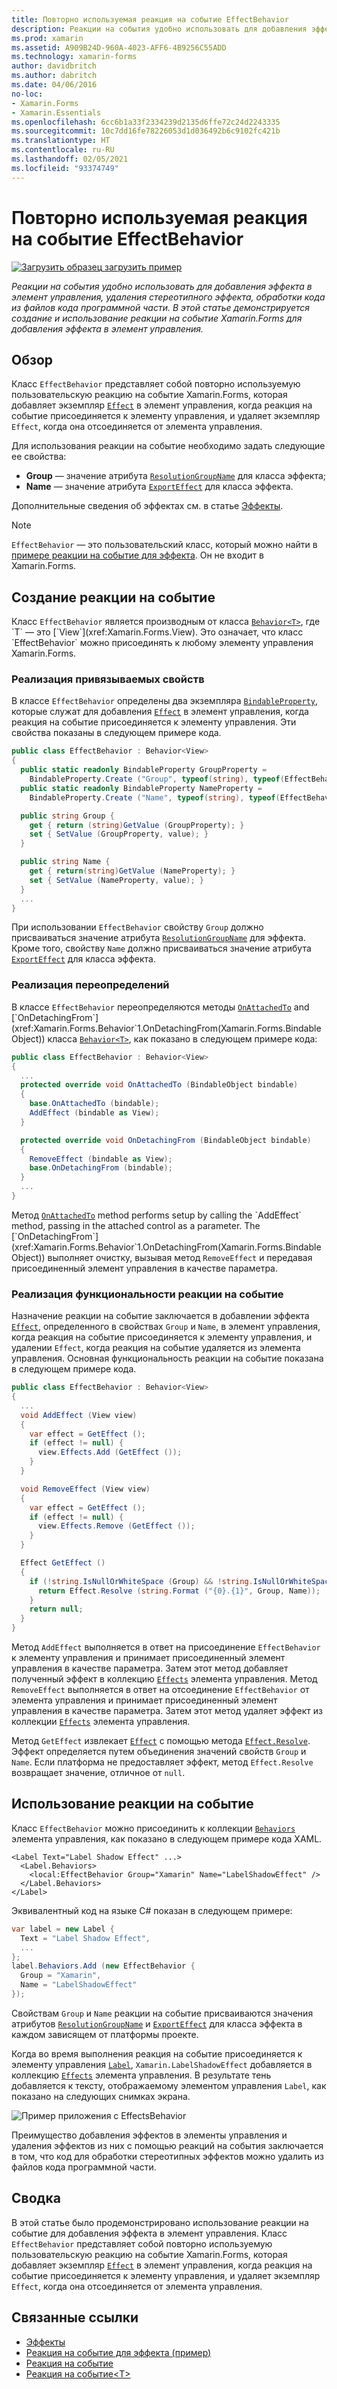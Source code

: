 ```yaml
---
title: Повторно используемая реакция на событие EffectBehavior
description: Реакции на события удобно использовать для добавления эффекта в элемент управления, удаления стереотипного эффекта, обработки кода из файлов кода программной части. В этой статье демонстрируется создание и использование реакции на событие Xamarin.Forms для добавления эффекта в элемент управления.
ms.prod: xamarin
ms.assetid: A909B24D-960A-4023-AFF6-4B9256C55ADD
ms.technology: xamarin-forms
author: davidbritch
ms.author: dabritch
ms.date: 04/06/2016
no-loc:
- Xamarin.Forms
- Xamarin.Essentials
ms.openlocfilehash: 6cc6b1a33f2334239d2135d6ffe72c24d2243335
ms.sourcegitcommit: 10c7dd16fe78226053d1d036492b6c9102fc421b
ms.translationtype: HT
ms.contentlocale: ru-RU
ms.lasthandoff: 02/05/2021
ms.locfileid: "93374749"
---
```

# <a name="reusable-effectbehavior"></a>Повторно используемая реакция на событие EffectBehavior

[![Загрузить образец](~/media/shared/download.png) загрузить пример](/samples/xamarin/xamarin-forms-samples/behaviors-effectbehavior)

_Реакции на события удобно использовать для добавления эффекта в элемент управления, удаления стереотипного эффекта, обработки кода из файлов кода программной части. В этой статье демонстрируется создание и использование реакции на событие Xamarin.Forms для добавления эффекта в элемент управления._

## <a name="overview"></a>Обзор

Класс `EffectBehavior` представляет собой повторно используемую пользовательскую реакцию на событие Xamarin.Forms, которая добавляет экземпляр [`Effect`](xref:Xamarin.Forms.Effect) в элемент управления, когда реакция на событие присоединяется к элементу управления, и удаляет экземпляр `Effect`, когда она отсоединяется от элемента управления.

Для использования реакции на событие необходимо задать следующие ее свойства:

- **Group** — значение атрибута [`ResolutionGroupName`](xref:Xamarin.Forms.ResolutionGroupNameAttribute) для класса эффекта;
- **Name** — значение атрибута [`ExportEffect`](xref:Xamarin.Forms.ExportEffectAttribute) для класса эффекта.

Дополнительные сведения об эффектах см. в статье [Эффекты](~/xamarin-forms/app-fundamentals/effects/index.md).

> [!NOTE]
> `EffectBehavior` — это пользовательский класс, который можно найти в [примере реакции на событие для эффекта](/samples/xamarin/xamarin-forms-samples/behaviors-effectbehavior). Он не входит в Xamarin.Forms.

## <a name="creating-the-behavior"></a>Создание реакции на событие

Класс `EffectBehavior` является производным от класса [`Behavior<T>`](xref:Xamarin.Forms.Behavior`1), где `T` — это [`View`](xref:Xamarin.Forms.View). Это означает, что класс `EffectBehavior` можно присоединять к любому элементу управления Xamarin.Forms.

### <a name="implementing-bindable-properties"></a>Реализация привязываемых свойств

В классе `EffectBehavior` определены два экземпляра [`BindableProperty`](xref:Xamarin.Forms.BindableProperty), которые служат для добавления [`Effect`](xref:Xamarin.Forms.Effect) в элемент управления, когда реакция на событие присоединяется к элементу управления. Эти свойства показаны в следующем примере кода.

```csharp
public class EffectBehavior : Behavior<View>
{
  public static readonly BindableProperty GroupProperty =
    BindableProperty.Create ("Group", typeof(string), typeof(EffectBehavior), null);
  public static readonly BindableProperty NameProperty =
    BindableProperty.Create ("Name", typeof(string), typeof(EffectBehavior), null);

  public string Group {
    get { return (string)GetValue (GroupProperty); }
    set { SetValue (GroupProperty, value); }
  }

  public string Name {
    get { return(string)GetValue (NameProperty); }
    set { SetValue (NameProperty, value); }
  }
  ...
}
```

При использовании `EffectBehavior` свойству `Group` должно присваиваться значение атрибута [`ResolutionGroupName`](xref:Xamarin.Forms.ResolutionGroupNameAttribute) для эффекта. Кроме того, свойству `Name` должно присваиваться значение атрибута [`ExportEffect`](xref:Xamarin.Forms.ExportEffectAttribute) для класса эффекта.

### <a name="implementing-the-overrides"></a>Реализация переопределений

В классе `EffectBehavior` переопределяются методы [`OnAttachedTo`](xref:Xamarin.Forms.Behavior`1.OnAttachedTo(Xamarin.Forms.BindableObject)) and [`OnDetachingFrom`](xref:Xamarin.Forms.Behavior`1.OnDetachingFrom(Xamarin.Forms.BindableObject)) класса [`Behavior<T>`](xref:Xamarin.Forms.Behavior`1), как показано в следующем примере кода:

```csharp
public class EffectBehavior : Behavior<View>
{
  ...
  protected override void OnAttachedTo (BindableObject bindable)
  {
    base.OnAttachedTo (bindable);
    AddEffect (bindable as View);
  }

  protected override void OnDetachingFrom (BindableObject bindable)
  {
    RemoveEffect (bindable as View);
    base.OnDetachingFrom (bindable);
  }
  ...
}
```

Метод [`OnAttachedTo`](xref:Xamarin.Forms.Behavior`1.OnAttachedTo(Xamarin.Forms.BindableObject)) method performs setup by calling the `AddEffect` method, passing in the attached control as a parameter. The [`OnDetachingFrom`](xref:Xamarin.Forms.Behavior`1.OnDetachingFrom(Xamarin.Forms.BindableObject)) выполняет очистку, вызывая метод `RemoveEffect` и передавая присоединенный элемент управления в качестве параметра.

### <a name="implementing-the-behavior-functionality"></a>Реализация функциональности реакции на событие

Назначение реакции на событие заключается в добавлении эффекта [`Effect`](xref:Xamarin.Forms.Effect), определенного в свойствах `Group` и `Name`, в элемент управления, когда реакция на событие присоединяется к элементу управления, и удалении `Effect`, когда реакция на событие удаляется из элемента управления. Основная функциональность реакции на событие показана в следующем примере кода.

```csharp
public class EffectBehavior : Behavior<View>
{
  ...
  void AddEffect (View view)
  {
    var effect = GetEffect ();
    if (effect != null) {
      view.Effects.Add (GetEffect ());
    }
  }

  void RemoveEffect (View view)
  {
    var effect = GetEffect ();
    if (effect != null) {
      view.Effects.Remove (GetEffect ());
    }
  }

  Effect GetEffect ()
  {
    if (!string.IsNullOrWhiteSpace (Group) && !string.IsNullOrWhiteSpace (Name)) {
      return Effect.Resolve (string.Format ("{0}.{1}", Group, Name));
    }
    return null;
  }
}
```

Метод `AddEffect` выполняется в ответ на присоединение `EffectBehavior` к элементу управления и принимает присоединенный элемент управления в качестве параметра. Затем этот метод добавляет полученный эффект в коллекцию [`Effects`](xref:Xamarin.Forms.Element.Effects) элемента управления. Метод `RemoveEffect` выполняется в ответ на отсоединение `EffectBehavior` от элемента управления и принимает присоединенный элемент управления в качестве параметра. Затем этот метод удаляет эффект из коллекции [`Effects`](xref:Xamarin.Forms.Element.Effects) элемента управления.

Метод `GetEffect` извлекает [`Effect`](xref:Xamarin.Forms.Effect) с помощью метода [`Effect.Resolve`](xref:Xamarin.Forms.Effect.Resolve(System.String)). Эффект определяется путем объединения значений свойств `Group` и `Name`. Если платформа не предоставляет эффект, метод `Effect.Resolve` возвращает значение, отличное от `null`.

## <a name="consuming-the-behavior"></a>Использование реакции на событие

Класс `EffectBehavior` можно присоединить к коллекции [`Behaviors`](xref:Xamarin.Forms.VisualElement.Behaviors) элемента управления, как показано в следующем примере кода XAML.

```xaml
<Label Text="Label Shadow Effect" ...>
  <Label.Behaviors>
    <local:EffectBehavior Group="Xamarin" Name="LabelShadowEffect" />
  </Label.Behaviors>
</Label>
```

Эквивалентный код на языке C# показан в следующем примере:

```csharp
var label = new Label {
  Text = "Label Shadow Effect",
  ...
};
label.Behaviors.Add (new EffectBehavior {
  Group = "Xamarin",
  Name = "LabelShadowEffect"
});
```

Свойствам `Group` и `Name` реакции на событие присваиваются значения атрибутов [`ResolutionGroupName`](xref:Xamarin.Forms.ResolutionGroupNameAttribute) и [`ExportEffect`](xref:Xamarin.Forms.ExportEffectAttribute) для класса эффекта в каждом зависящем от платформы проекте.

Когда во время выполнения реакция на событие присоединяется к элементу управления [`Label`](xref:Xamarin.Forms.Label), `Xamarin.LabelShadowEffect` добавляется в коллекцию [`Effects`](xref:Xamarin.Forms.Element.Effects) элемента управления. В результате тень добавляется к тексту, отображаемому элементом управления `Label`, как показано на следующих снимках экрана.

![Пример приложения с EffectsBehavior](effect-behavior-images/screenshots.png)

Преимущество добавления эффектов в элементы управления и удаления эффектов из них с помощью реакций на события заключается в том, что код для обработки стереотипных эффектов можно удалить из файлов кода программной части.

## <a name="summary"></a>Сводка

В этой статье было продемонстрировано использование реакции на событие для добавления эффекта в элемент управления. Класс `EffectBehavior` представляет собой повторно используемую пользовательскую реакцию на событие Xamarin.Forms, которая добавляет экземпляр [`Effect`](xref:Xamarin.Forms.Effect) в элемент управления, когда реакция на событие присоединяется к элементу управления, и удаляет экземпляр `Effect`, когда она отсоединяется от элемента управления.

## <a name="related-links"></a>Связанные ссылки

- [Эффекты](~/xamarin-forms/app-fundamentals/effects/index.md)
- [Реакция на событие для эффекта (пример)](/samples/xamarin/xamarin-forms-samples/behaviors-effectbehavior)
- [Реакция на событие](xref:Xamarin.Forms.Behavior)
- [Реакция на событие&lt;T&gt;](xref:Xamarin.Forms.Behavior`1)